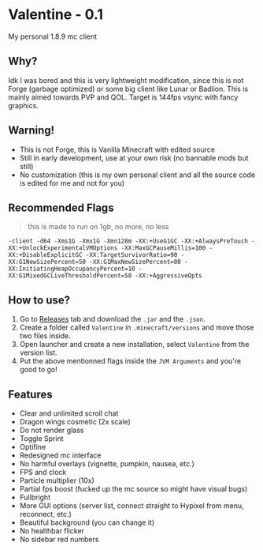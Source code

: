 # Valentine - 0.1
My personal 1.8.9 mc client

## Why?
Idk I was bored and this is very lightweight modification, since this is not Forge (garbage optimized) or some big client like Lunar or Badlion.
This is mainly aimed towards PVP and QOL. Target is 144fps vsync with fancy graphics.

## Warning!
- This is not Forge, this is Vanilla Minecraft with edited source
- Still in early development, use at your own risk (no bannable mods but still)
- No customization (this is my own personal client and all the source code is edited for me and not for you)

## Recommended Flags
> this is made to run on 1gb, no more, no less

`-client -d64 -Xms1G -Xmx1G -Xmn128m -XX:+UseG1GC -XX:+AlwaysPreTouch -XX:+UnlockExperimentalVMOptions -XX:MaxGCPauseMillis=100 -XX:+DisableExplicitGC -XX:TargetSurvivorRatio=90 -XX:G1NewSizePercent=50 -XX:G1MaxNewSizePercent=80 -XX:InitiatingHeapOccupancyPercent=10 -XX:G1MixedGCLiveThresholdPercent=50 -XX:+AggressiveOpts`

## How to use?
1. Go to [Releases](https://github.com/DxxxxY/Valentine/releases) tab and download the `.jar` and the `.json`.
2. Create a folder called `Valentine` in `.minecraft/versions` and move those two files inside.
3. Open launcher and create a new installation, select `Valentine` from the version list.
4. Put the above mentionned flags inside the `JVM Arguments` and you're good to go!

## Features
- Clear and unlimited scroll chat
- Dragon wings cosmetic (2x scale)
- Do not render glass
- Toggle Sprint
- Optifine
- Redesigned mc interface
- No harmful overlays (vignette, pumpkin, nausea, etc.)
- FPS and clock
- Particle multiplier (10x)
- Partial fps boost (fucked up the mc source so might have visual bugs)
- Fullbright
- More GUI options (server list, connect straight to Hypixel from menu, reconnect, etc.)
- Beautiful background (you can change it)
- No healthbar flicker
- No sidebar red numbers
